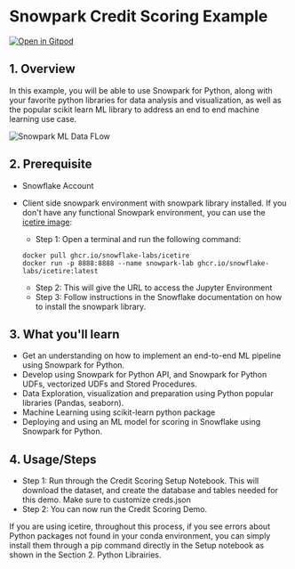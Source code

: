 # Snowpark Credit Scoring Example

[![Open in Gitpod](https://gitpod.io/button/open-in-gitpod.svg)](https://gitpod.io/#DEMO=Snowpark-credit-scoring/https://github.com/jankeromnes/snowpark-python-demos)

## 1. Overview

In this example, you will be able to use Snowpark for Python, along with your favorite python libraries for data analysis and visualization, as well as the popular scikit learn ML library to address an end to end machine learning use case.

![Snowpark ML Data FLow](images/Loan_ML_data_flow.png)

## 2. Prerequisite

* Snowflake Account
* Client side snowpark environment with snowpark library installed. If you don't have any functional Snowpark environment, you can use the [icetire image](https://github.com/Snowflake-Labs/icetire):

  * Step 1: Open a terminal and run the following command:
  ```
  docker pull ghcr.io/snowflake-labs/icetire
  docker run -p 8888:8888 --name snowpark-lab ghcr.io/snowflake-labs/icetire:latest
  ```
  * Step 2: This will give the URL to access the Jupyter Environment
  * Step 3: Follow instructions in the Snowflake documentation on how to install the snowpark library.
  
## 3. What you'll learn  

- Get an understanding on how to implement an end-to-end ML pipeline using Snowpark for Python.
- Develop using Snowpark for Python API, and Snowpark for Python UDFs, vectorized UDFs and Stored Procedures.
- Data Exploration, visualization and preparation using Python popular libraries (Pandas, seaborn).
- Machine Learning using scikit-learn python package
- Deploying and using an ML model for scoring in Snowflake using Snowpark for Python.

## 4. Usage/Steps

* Step 1: Run through the Credit Scoring Setup Notebook. This will download the dataset, and create the database and tables needed for this demo. Make sure to customize creds.json
* Step 2: You can now run the Credit Scoring Demo.

If you are using icetire, throughout this process, if you see errors about Python packages not found in your conda environment, you can simply install them through a pip command directly in the Setup notebook as shown in the Section 2. Python Librairies.
